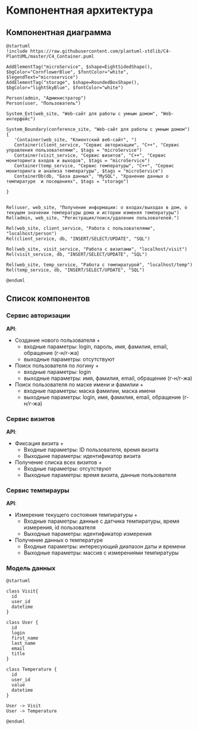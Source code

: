 # Компонентная архитектура
<!-- Состав и взаимосвязи компонентов системы между собой и внешними системами с указанием протоколов, ключевые технологии, используемые для реализации компонентов.
Диаграмма контейнеров C4 и текстовое описание. 
-->
## Компонентная диаграмма

```plantuml
@startuml
!include https://raw.githubusercontent.com/plantuml-stdlib/C4-PlantUML/master/C4_Container.puml

AddElementTag("microService", $shape=EightSidedShape(), $bgColor="CornflowerBlue", $fontColor="white", $legendText="microservice")
AddElementTag("storage", $shape=RoundedBoxShape(), $bgColor="lightSkyBlue", $fontColor="white")

Person(admin, "Администратор")
Person(user, "Пользователь")

System_Ext(web_site, "Web-сайт для работы с умным домом", "Web-интерфейс")

System_Boundary(conference_site, "Web-сайт для работы с умным домом") {
   'Container(web_site, "Клиентский веб-сайт", ")
   Container(client_service, "Сервис авторизации", "C++", "Сервис управления пользователями", $tags = "microService")    
   Container(visit_service, "Сервис визитов", "C++", "Сервис мониторинга входов и выходов", $tags = "microService") 
   Container(temp_service, "Сервис температуры", "C++", "Сервис мониторинга и анализа температуры", $tags = "microService")   
   ContainerDb(db, "База данных", "MySQL", "Хранение данных о темпиратуре  и посещениях", $tags = "storage")
   
}


Rel(user, web_site, "Получение информации: о входах/выходах в дом, о текущем значении температуры дома и истории изменяя температуры")
Rel(admin, web_site, "Регистрация/поиск/удаление пользователей.")

Rel(web_site, client_service, "Работа с пользователями", "localhost/person")
Rel(client_service, db, "INSERT/SELECT/UPDATE", "SQL")

Rel(web_site, visit_service, "Работа с визитами", "localhost/visit")
Rel(visit_service, db, "INSERT/SELECT/UPDATE", "SQL")

Rel(web_site, temp_service, "Работа с темпиратурой", "localhost/temp")
Rel(temp_service, db, "INSERT/SELECT/UPDATE", "SQL")

@enduml
```
## Список компонентов  

### Сервис авторизации
**API**:
-	Создание нового пользователя +
      - входные параметры: login, пароль, имя, фамилия, email, обращение (г-н/г-жа)
      - выходные параметры: отсутствуют
-	Поиск пользователя по логину +
     - входные параметры:  login
     - выходные параметры: имя, фамилия, email, обращение (г-н/г-жа)
-	Поиск пользователя по маске имени и фамилии +
     - входные параметры: маска фамилии, маска имени
     - выходные параметры: login, имя, фамилия, email, обращение (г-н/г-жа)

### Сервис визитов
**API**:
- Фиксация визита +
  - Входные параметры: ID пользователя, время визита
  - Выходыне параметры: идентификатор визита
- Получение списка всех визитов +
  - Входные параметры: отсутствуют
  - Выходные параметры: время визита, данные пользователя

### Сервис темпирауры
**API**:
- Измерение текущего состояния темпиратуры +
  - Входные параметры: данные с датчика темпиратуры, время измерения, id пользователя
  - Выходные параметры: идентификатор измерения
- Получение данных о температуре
  - Входные параметры: интересующий диапазон даты и времени
  - Выходные параметры: массив с измерениями темпиратуры

### Модель данных
```puml
@startuml

class Visit{
  id
  user_id
  datetime
}

class User {
  id
  login
  first_name
  last_name
  email
  title
}

class Temperature {
  id
  user_id
  value  
  datetime
}

User -> Visit
User -> Temperature

@enduml
```